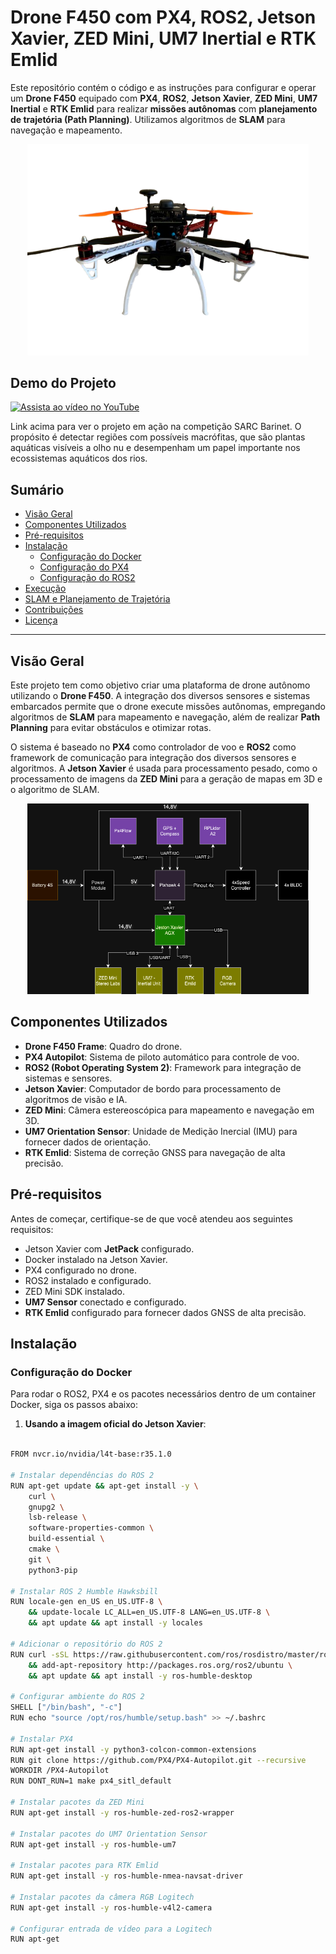 # **Drone F450 com PX4, ROS2, Jetson Xavier, ZED Mini, UM7 Inertial e RTK Emlid**

Este repositório contém o código e as instruções para configurar e operar um **Drone F450** equipado com **PX4**, **ROS2**, **Jetson Xavier**, **ZED Mini**, **UM7 Inertial** e **RTK Emlid** para realizar **missões autônomas** com **planejamento de trajetória (Path Planning)**. Utilizamos algoritmos de **SLAM** para navegação e mapeamento.


<p align="center">
  <img src="./images/drone.png" alt="Drone F450" width="450">
</p>

## Demo do Projeto

[![Assista ao vídeo no YouTube](https://img.youtube.com/vi/xxxxxx/0.jpg)](https://www.youtube.com/watch?v=DD4cZKjU3OE)

Link acima para ver o projeto em ação na competição SARC Barinet. O propósito é detectar regiões com possíveis macrófitas, que são plantas aquáticas visíveis a olho nu e desempenham um papel importante nos ecossistemas aquáticos dos rios.

## **Sumário**

- [Visão Geral](#visão-geral)
- [Componentes Utilizados](#componentes-utilizados)
- [Pré-requisitos](#pré-requisitos)
- [Instalação](#instalação)
  - [Configuração do Docker](#configuração-do-docker)
  - [Configuração do PX4](#configuração-do-px4)
  - [Configuração do ROS2](#configuração-do-ros2)
- [Execução](#execução)
- [SLAM e Planejamento de Trajetória](#slam-e-planejamento-de-trajetória)
- [Contribuições](#contribuições)
- [Licença](#licença)

---

## **Visão Geral**

Este projeto tem como objetivo criar uma plataforma de drone autônomo utilizando o **Drone F450**. A integração dos diversos sensores e sistemas embarcados permite que o drone execute missões autônomas, empregando algoritmos de **SLAM** para mapeamento e navegação, além de realizar **Path Planning** para evitar obstáculos e otimizar rotas.

O sistema é baseado no **PX4** como controlador de voo e **ROS2** como framework de comunicação para integração dos diversos sensores e algoritmos. A **Jetson Xavier** é usada para processamento pesado, como o processamento de imagens da **ZED Mini** para a geração de mapas em 3D e o algoritmo de SLAM.

<p align="center">
  <img src="./images/schematic.png" alt="Arquitetura Esquemático" width="450">
</p>

## **Componentes Utilizados**

- **Drone F450 Frame**: Quadro do drone.
- **PX4 Autopilot**: Sistema de piloto automático para controle de voo.
- **ROS2 (Robot Operating System 2)**: Framework para integração de sistemas e sensores.
- **Jetson Xavier**: Computador de bordo para processamento de algoritmos de visão e IA.
- **ZED Mini**: Câmera estereoscópica para mapeamento e navegação em 3D.
- **UM7 Orientation Sensor**: Unidade de Medição Inercial (IMU) para fornecer dados de orientação.
- **RTK Emlid**: Sistema de correção GNSS para navegação de alta precisão.

## **Pré-requisitos**

Antes de começar, certifique-se de que você atendeu aos seguintes requisitos:

- Jetson Xavier com **JetPack** configurado.
- Docker instalado na Jetson Xavier.
- PX4 configurado no drone.
- ROS2 instalado e configurado.
- ZED Mini SDK instalado.
- **UM7 Sensor** conectado e configurado.
- **RTK Emlid** configurado para fornecer dados GNSS de alta precisão.

## **Instalação**

### **Configuração do Docker**

Para rodar o ROS2, PX4 e os pacotes necessários dentro de um container Docker, siga os passos abaixo:

1. **Usando a imagem oficial do Jetson Xavier**:
```bash

FROM nvcr.io/nvidia/l4t-base:r35.1.0

# Instalar dependências do ROS 2
RUN apt-get update && apt-get install -y \
    curl \
    gnupg2 \
    lsb-release \
    software-properties-common \
    build-essential \
    cmake \
    git \
    python3-pip

# Instalar ROS 2 Humble Hawksbill
RUN locale-gen en_US en_US.UTF-8 \
    && update-locale LC_ALL=en_US.UTF-8 LANG=en_US.UTF-8 \
    && apt update && apt install -y locales

# Adicionar o repositório do ROS 2
RUN curl -sSL https://raw.githubusercontent.com/ros/rosdistro/master/ros.asc | sudo apt-key add - \
    && add-apt-repository http://packages.ros.org/ros2/ubuntu \
    && apt update && apt install -y ros-humble-desktop

# Configurar ambiente do ROS 2
SHELL ["/bin/bash", "-c"]
RUN echo "source /opt/ros/humble/setup.bash" >> ~/.bashrc

# Instalar PX4
RUN apt-get install -y python3-colcon-common-extensions
RUN git clone https://github.com/PX4/PX4-Autopilot.git --recursive
WORKDIR /PX4-Autopilot
RUN DONT_RUN=1 make px4_sitl_default

# Instalar pacotes da ZED Mini
RUN apt-get install -y ros-humble-zed-ros2-wrapper

# Instalar pacotes do UM7 Orientation Sensor
RUN apt-get install -y ros-humble-um7

# Instalar pacotes para RTK Emlid
RUN apt-get install -y ros-humble-nmea-navsat-driver

# Instalar pacotes da câmera RGB Logitech
RUN apt-get install -y ros-humble-v4l2-camera

# Configurar entrada de vídeo para a Logitech
RUN apt-get
